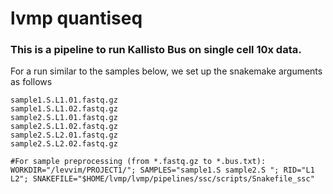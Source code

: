 # lvmp quantiseq

### This is a pipeline to run Kallisto Bus on single cell 10x data.

For a run similar to the samples below, we set up the snakemake arguments as follows

```
sample1.S.L1.01.fastq.gz
sample1.S.L1.02.fastq.gz
sample2.S.L1.01.fastq.gz
sample2.S.L1.02.fastq.gz
sample2.S.L2.01.fastq.gz
sample2.S.L2.02.fastq.gz
```

```
#For sample preprocessing (from *.fastq.gz to *.bus.txt):
WORKDIR="/levvim/PROJECT1/"; SAMPLES="sample1.S sample2.S "; RID="L1 L2"; SNAKEFILE="$HOME/lvmp/lvmp/pipelines/ssc/scripts/Snakefile_ssc" 
```


